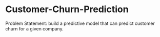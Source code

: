 # Customer-Churn-Prediction

Problem Statement: build a predictive model that can predict customer churn for a given company.
